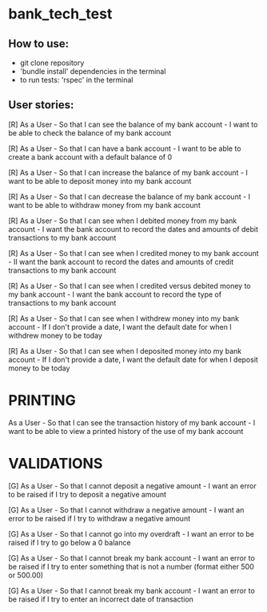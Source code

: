 # bank_tech_test

## How to use:

* git clone repository
* 'bundle install' dependencies in the terminal
* to run tests: 'rspec' in the terminal

## User stories:

[R] As a User -
So that I can see the balance of my bank account -
I want to be able to check the balance of my bank account

[R] As a User -
So that I can have a bank account -
I want to be able to create a bank account with a default balance of 0

[R] As a User -
So that I can increase the balance of my bank account -
I want to be able to deposit money into my bank account

[R] As a User -
So that I can decrease the balance of my bank account -
I want to be able to withdraw money from my bank account

[R] As a User -
So that I can see when I debited money from my bank account -
I want the bank account to record the dates and amounts of debit transactions to my bank account

[R] As a User -
So that I can see when I credited money to my bank account -
II want the bank account to record the dates and amounts of credit transactions to my bank account

[R] As a User -
So that I can see when I credited versus debited money to my bank account -
I want the bank account to record the type of transactions to my bank account

[R] As a User -
So that I can see when I withdrew money into my bank account -
If I don't provide a date, I want the default date for when I withdrew money to be today

[R] As a User -
So that I can see when I deposited money into my bank account -
If I don't provide a date, I want the default date for when I deposit money to be today

# PRINTING

As a User -
So that I can see the transaction history of my bank account -
I want to be able to view a printed history of the use of my bank account

# VALIDATIONS

[G] As a User -
So that I cannot deposit a negative amount -
I want an error to be raised if I try to deposit a negative amount

[G] As a User -
So that I cannot withdraw a negative amount -
I want an error to be raised if I try to withdraw a negative amount

[G] As a User -
So that I cannot go into my overdraft -
I want an error to be raised if I try to go below a 0 balance

[G] As a User -
So that I cannot break my bank account -
I want an error to be raised if I try to enter something that is not a number (format either 500 or 500.00)

[G] As a User -
So that I cannot break my bank account -
I want an error to be raised if I try to enter an incorrect date of transaction
